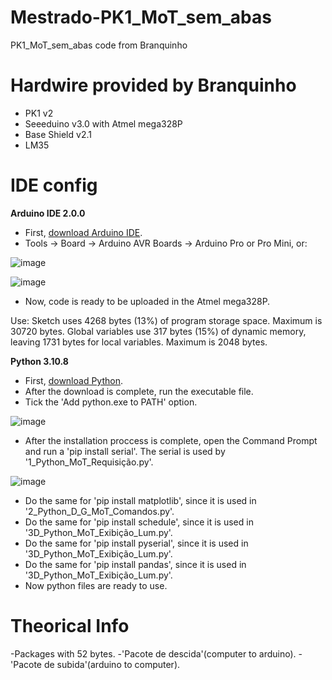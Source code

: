 # Mestrado-PK1_MoT_sem_abas
PK1_MoT_sem_abas code from Branquinho

# Hardwire provided by Branquinho

- PK1 v2
- Seeeduino v3.0 with Atmel mega328P
- Base Shield v2.1
- LM35 

# IDE config

**Arduino IDE 2.0.0**

- First, [download Arduino IDE](https://www.arduino.cc/en/software).
- Tools -> Board -> Arduino AVR Boards -> Arduino Pro or Pro Mini, or:

![image](https://user-images.githubusercontent.com/58916022/197593796-684a6179-8fcf-471d-bc77-a47984094802.png)

![image](https://user-images.githubusercontent.com/58916022/197593907-ab1f0394-18a3-4756-b290-e9ff4ec15b4f.png)
- Now, code is ready to be uploaded in the Atmel mega328P.

Use: Sketch uses 4268 bytes (13%) of program storage space. Maximum is 30720 bytes.
Global variables use 317 bytes (15%) of dynamic memory, leaving 1731 bytes for local variables. Maximum is 2048 bytes.

**Python 3.10.8**

- First, [download Python](https://www.python.org/downloads/).
- After the download is complete, run the executable file.
- Tick the 'Add python.exe to PATH' option.

![image](https://user-images.githubusercontent.com/58916022/197539837-e9d6f3f0-b8a6-429f-a70c-5bddd66df9bc.png)
- After the installation proccess is complete, open the Command Prompt and run a 'pip install serial'. The serial is used by '1_Python_MoT_Requisição.py'.

![image](https://user-images.githubusercontent.com/58916022/197544181-f09da409-831f-461a-aa24-f870c8800876.png)
- Do the same for 'pip install matplotlib', since it is used in '2_Python_D_G_MoT_Comandos.py'.
- Do the same for 'pip install schedule', since it is used in '3D_Python_MoT_Exibição_Lum.py'.
- Do the same for 'pip install pyserial', since it is used in '3D_Python_MoT_Exibição_Lum.py'.
- Do the same for 'pip install pandas', since it is used in '3D_Python_MoT_Exibição_Lum.py'.
- Now python files are ready to use. 

# Theorical Info

-Packages with 52 bytes.
-'Pacote de descida'(computer to arduino).
-'Pacote de subida'(arduino to computer).
